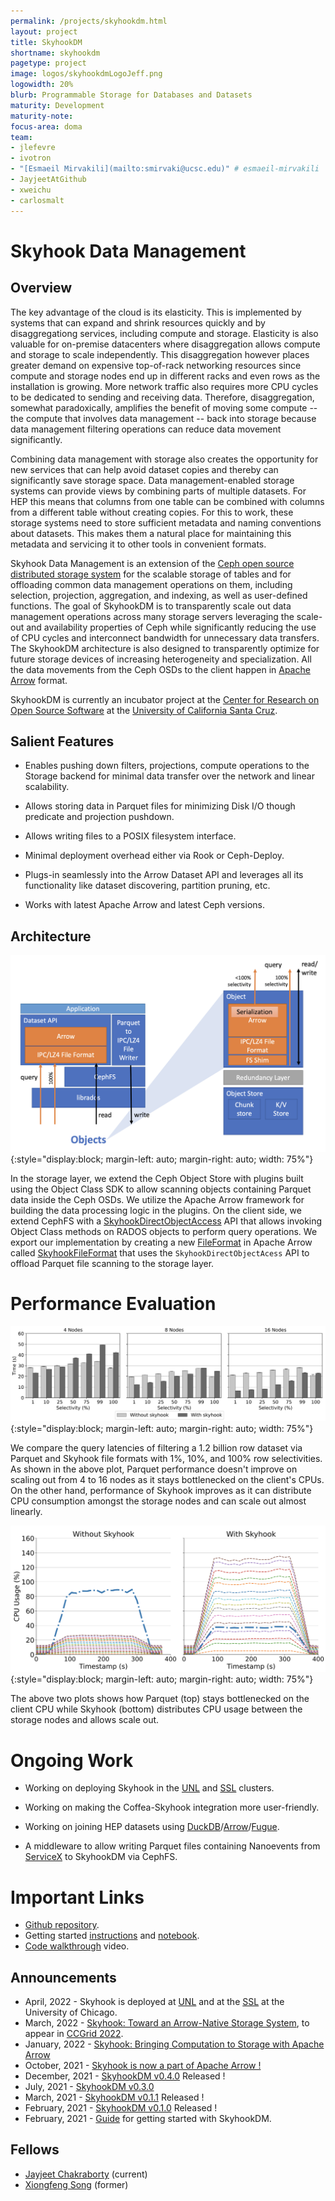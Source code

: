 ```yaml
---
permalink: /projects/skyhookdm.html
layout: project
title: SkyhookDM
shortname: skyhookdm
pagetype: project
image: logos/skyhookdmLogoJeff.png
logowidth: 20%
blurb: Programmable Storage for Databases and Datasets
maturity: Development
maturity-note:
focus-area: doma
team:
- jlefevre
- ivotron
- "[Esmaeil Mirvakili](mailto:smirvaki@ucsc.edu)" # esmaeil-mirvakili
- JayjeetAtGithub
- xweichu
- carlosmalt
---
```


# Skyhook Data Management

## Overview

The key advantage of the cloud is its elasticity. This is implemented by systems that can expand and shrink resources quickly and by disaggregationg services, including compute and storage. Elasticity is also valuable for on-premise datacenters where disaggregation allows compute and storage to scale independently. This disaggregation however places greater demand on expensive top-of-rack networking resources since compute and storage nodes end up in different racks and even rows as the installation is growing. More network traffic also requires more CPU cycles to be dedicated to sending and receiving data. Therefore, disaggregation, somewhat paradoxically, amplifies the benefit of moving some compute -- the compute that involves data management -- back into storage because data management filtering operations can reduce data movement significantly.

Combining data management with storage also creates the opportunity for new services that can help avoid dataset copies and thereby can significantly save storage space. Data management-enabled storage systems can provide views by combining parts of multiple datasets. For HEP this means that columns from one table can be combined with columns from a different table without creating copies. For this to work, these storage systems need to store sufficient metadata and naming conventions about datasets. This makes them a natural place for maintaining this metadata and servicing it to other tools in convenient formats.

Skyhook Data Management is an extension of the [Ceph open source distributed storage system](https://ceph.io/) for the scalable storage of tables and for offloading common data management operations on them, including selection, projection, aggregation, and indexing, as well as user-defined functions. The goal of SkyhookDM is to transparently scale out data management operations across many storage servers leveraging the scale-out and availability properties of Ceph while significantly reducing the use of CPU cycles and interconnect bandwidth for unnecessary data transfers. The SkyhookDM architecture is also designed to transparently optimize for future storage devices of increasing heterogeneity and specialization. All the data movements from the Ceph OSDs to the client happen in [Apache Arrow](https://arrow.apache.org/) format.

SkyhookDM is currently an incubator project at the [Center for Research on Open Source Software](https://cross.ucsc.edu) at the [University of California Santa Cruz](https://ucsc.edu).

## Salient Features

* Enables pushing down filters, projections, compute operations to the Storage backend for minimal data transfer over the network and linear scalability.

* Allows storing data in Parquet files for minimizing Disk I/O though predicate and projection pushdown.

* Allows writing files to a POSIX filesystem interface.

* Minimal deployment overhead either via Rook or Ceph-Deploy.

* Plugs-in seamlessly into the Arrow Dataset API and leverages all its functionality like dataset discovering, partition pruning, etc.

* Works with latest Apache Arrow and latest Ceph versions.

## Architecture
![SkyhookDM Architecture](/assets/images/skyhook-arch-blog.png){:style="display:block; margin-left: auto; margin-right: auto; width: 75%"}

In the storage layer, we extend the Ceph Object Store with plugins built using the Object Class SDK to allow scanning objects containing Parquet data inside the Ceph OSDs. We utilize the Apache Arrow framework for building the data processing logic in the plugins. On the client side, we extend CephFS with a [SkyhookDirectObjectAccess](https://github.com/apache/arrow/blob/master/cpp/src/skyhook/protocol/skyhook_protocol.h#L73) API that allows invoking Object Class methods on RADOS objects to perform query operations. We export our implementation by creating a new [FileFormat](https://github.com/apache/arrow/blob/master/cpp/src/arrow/dataset/file_base.h#L130) in Apache Arrow called [SkyhookFileFormat](https://github.com/apache/arrow/blob/master/cpp/src/skyhook/client/file_skyhook.h#L58) that uses the `SkyhookDirectObjectAcess` API to offload Parquet file scanning to the storage layer.

# Performance Evaluation
![performance](/assets/images/skyhook-lat.png){:style="display:block; margin-left: auto; margin-right: auto; width: 75%"}

We compare the query latencies of filtering a 1.2 billion row dataset via Parquet and Skyhook file formats with 1%, 10%, and 100% row selectivities. As shown in the above plot, Parquet performance doesn't improve on scaling out from 4 to 16 nodes as it stays bottlenecked on the client's CPUs. On the other hand, performance of Skyhook improves as it can distribute CPU consumption amongst the storage nodes and can scale out almost linearly.

![rpq](/assets/images/skyhook-cpu.png){:style="display:block; margin-left: auto; margin-right: auto; width: 75%"}

The above two plots shows how Parquet (top) stays bottlenecked on the client CPU while Skyhook (bottom) distributes CPU usage between the storage nodes and allows scale out.

# Ongoing Work
* Working on deploying Skyhook in the [UNL](https://coffea-opendata-dev.casa/) and [SSL](https://indico.cern.ch/event/882955/contributions/3724855/attachments/1978233/3295037/Chicago-K8S-Workshop-Jan-2020.pdf) clusters.

* Working on making the Coffea-Skyhook integration more user-friendly.

* Working on joining HEP datasets using [DuckDB](https://duckdb.org/)/[Arrow](https://arrow.apache.org)/[Fugue](https://fugue-tutorials.readthedocs.io/index.html).

* A middleware to allow writing Parquet files containing Nanoevents from [ServiceX](https://iris-hep.org/projects/servicex.html) to SkyhookDM via CephFS.

# Important Links
* [Github repository](https://github.com/apache/arrow/tree/master/cpp/src/skyhook).
* Getting started [instructions](https://skyhookdm-arrow.readthedocs.io/en/latest/getting_started.html) and [notebook](https://github.com/uccross/arrow/blob/rados-dataset-dev/cpp/src/arrow/adapters/arrow-rados-cls/docs/demo.ipynb).
* [Code walkthrough](https://www.youtube.com/watch?v=XfJsnadp18c) video.

## Announcements
* April, 2022 - Skyhook is deployed at [UNL](https://coffea-opendata-dev.casa/) and at the [SSL](https://indico.cern.ch/event/882955/contributions/3724855/attachments/1978233/3295037/Chicago-K8S-Workshop-Jan-2020.pdf) at the University of Chicago.
* March, 2022 - [Skyhook: Toward an Arrow-Native Storage System](https://drive.google.com/file/d/1rKy18AQ28tRBW6sb65Yxx2vPQna6romd/view?usp=sharing), to appear in [CCGrid 2022](https://fcrlab.unime.it/ccgrid22/).
* January, 2022 - [Skyhook: Bringing Computation to Storage with Apache Arrow](https://arrow.apache.org/blog/2022/01/31/skyhook-bringing-computation-to-storage-with-apache-arrow/)
* October, 2021 - [Skyhook is now a part of Apache Arrow !](https://medium.com/@jayjeetc/skyhookdm-is-now-a-part-of-apache-arrow-e5d7b9a810ba)
* December, 2021 - [SkyhookDM v0.4.0](https://github.com/uccross/skyhookdm-arrow/releases/tag/v0.4.0) Released !
* July, 2021 - [SkyhookDM v0.3.0](https://github.com/uccross/skyhookdm-arrow/releases/tag/v0.3.0)
* March, 2021 - [SkyhookDM v0.1.1](https://github.com/uccross/arrow/releases/tag/v0.1.1) Released !
* February, 2021 - [SkyhookDM v0.1.0](https://github.com/uccross/arrow/releases/tag/v0.1.0) Released !
* February, 2021 - [Guide](https://skyhookdm-arrow.readthedocs.io/en/latest/getting_started.html) for getting started with SkyhookDM.

## Fellows
* [Jayjeet Chakraborty](/fellows/JayjeetChakraborty.html) (current)
* [Xiongfeng Song](/fellows/XiongfengSong.html) (former)
